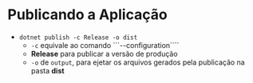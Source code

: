 # Publicando a Aplicação

  * ```dotnet publish -c Release -o dist```
    * ```-c``` equivale ao comando ```--configuration````
    * **Release** para publicar a versão de produção
    * ```-o``` de ```output```, para ejetar os arquivos gerados pela publicação na pasta **dist**